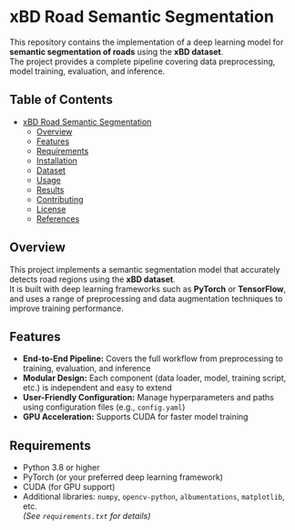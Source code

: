 # xBD Road Semantic Segmentation

This repository contains the implementation of a deep learning model for **semantic segmentation of roads** using the **xBD dataset**.  
The project provides a complete pipeline covering data preprocessing, model training, evaluation, and inference.

## Table of Contents

- [xBD Road Semantic Segmentation](#xbd-road-semantic-segmentation)
  - [Overview](#overview)
  - [Features](#features)
  - [Requirements](#requirements)
  - [Installation](#installation)
  - [Dataset](#dataset)
  - [Usage](#usage)
  - [Results](#results)
  - [Contributing](#contributing)
  - [License](#license)
  - [References](#references)

## Overview

This project implements a semantic segmentation model that accurately detects road regions using the **xBD dataset**.  
It is built with deep learning frameworks such as **PyTorch** or **TensorFlow**, and uses a range of preprocessing and data augmentation techniques to improve training performance.

## Features

- **End-to-End Pipeline:** Covers the full workflow from preprocessing to training, evaluation, and inference  
- **Modular Design:** Each component (data loader, model, training script, etc.) is independent and easy to extend  
- **User-Friendly Configuration:** Manage hyperparameters and paths using configuration files (e.g., `config.yaml`)  
- **GPU Acceleration:** Supports CUDA for faster model training  

## Requirements

- Python 3.8 or higher  
- PyTorch (or your preferred deep learning framework)  
- CUDA (for GPU support)  
- Additional libraries: `numpy`, `opencv-python`, `albumentations`, `matplotlib`, etc.  
  *(See `requirements.txt` for details)*  
